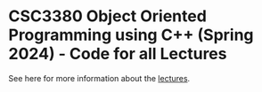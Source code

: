 # CSC3380 Object Oriented Programming using C++ (Spring 2024) - Code for all Lectures

See here for more information about the [lectures][lectures].

[lectures]: https://teaching.hkaiser.org/spring2024/csc3380/
